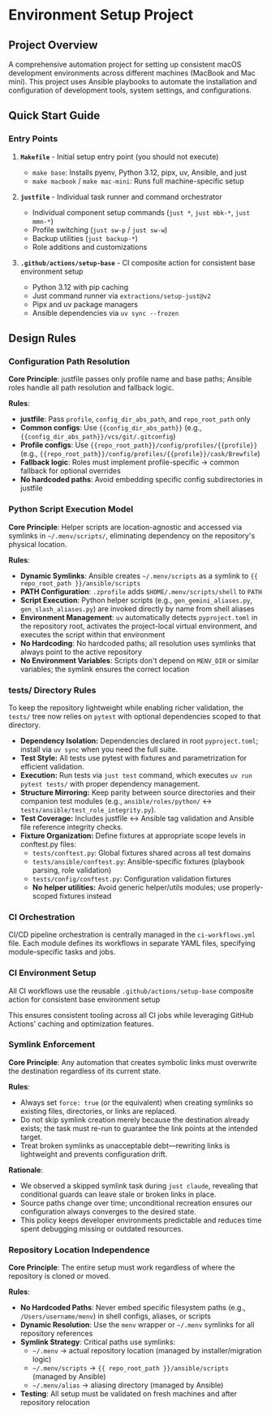 # Environment Setup Project

## Project Overview
A comprehensive automation project for setting up consistent macOS development environments across different machines (MacBook and Mac mini). This project uses Ansible playbooks to automate the installation and configuration of development tools, system settings, and configurations.

## Quick Start Guide

### Entry Points
1. **`Makefile`** - Initial setup entry point (you should not execute)
   - `make base`: Installs pyenv, Python 3.12, pipx, uv, Ansible, and just
   - `make macbook` / `make mac-mini`: Runs full machine-specific setup

2. **`justfile`** - Individual task runner and command orchestrator
   - Individual component setup commands (`just *`, `just mbk-*`, `just mmn-*`)
   - Profile switching (`just sw-p` / `just sw-w`)
   - Backup utilities (`just backup-*`)
   - Role additions and customizations

3. **`.github/actions/setup-base`** - CI composite action for consistent base environment setup
   - Python 3.12 with pip caching
   - Just command runner via `extractions/setup-just@v2`
   - Pipx and uv package managers
   - Ansible dependencies via `uv sync --frozen`

## Design Rules

### Configuration Path Resolution
**Core Principle**: justfile passes only profile name and base paths; Ansible roles handle all path resolution and fallback logic.

**Rules**:
- **justfile**: Pass `profile`, `config_dir_abs_path`, and `repo_root_path` only
- **Common configs**: Use `{{config_dir_abs_path}}` (e.g., `{{config_dir_abs_path}}/vcs/git/.gitconfig`)
- **Profile configs**: Use `{{repo_root_path}}/config/profiles/{{profile}}` (e.g., `{{repo_root_path}}/config/profiles/{{profile}}/cask/Brewfile`)
- **Fallback logic**: Roles must implement profile-specific → common fallback for optional overrides
- **No hardcoded paths**: Avoid embedding specific config subdirectories in justfile

### Python Script Execution Model
**Core Principle**: Helper scripts are location-agnostic and accessed via symlinks in `~/.menv/scripts/`, eliminating dependency on the repository's physical location.

**Rules**:
- **Dynamic Symlinks**: Ansible creates `~/.menv/scripts` as a symlink to `{{ repo_root_path }}/ansible/scripts`
- **PATH Configuration**: `.zprofile` adds `$HOME/.menv/scripts/shell` to `PATH`
- **Script Execution**: Python helper scripts (e.g., `gen_gemini_aliases.py`, `gen_slash_aliases.py`) are invoked directly by name from shell aliases
- **Environment Management**: `uv` automatically detects `pyproject.toml` in the repository root, activates the project-local virtual environment, and executes the script within that environment
- **No Hardcoding**: No hardcoded paths; all resolution uses symlinks that always point to the active repository
- **No Environment Variables**: Scripts don't depend on `MENV_DIR` or similar variables; the symlink ensures the correct location

### tests/ Directory Rules

To keep the repository lightweight while enabling richer validation, the `tests/` tree now relies on `pytest` with optional dependencies scoped to that directory.

- **Dependency Isolation:** Dependencies declared in root `pyproject.toml`; install via `uv sync` when you need the full suite.
- **Test Style:** All tests use pytest with fixtures and parametrization for efficient validation.
- **Execution:** Run tests via `just test` command, which executes `uv run pytest tests/` with proper dependency management.
- **Structure Mirroring:** Keep parity between source directories and their companion test modules (e.g., `ansible/roles/python/` ↔ `tests/ansible/test_role_integrity.py`).
- **Test Coverage:** Includes justfile ↔ Ansible tag validation and Ansible file reference integrity checks.
- **Fixture Organization:** Define fixtures at appropriate scope levels in conftest.py files:
  - `tests/conftest.py`: Global fixtures shared across all test domains
  - `tests/ansible/conftest.py`: Ansible-specific fixtures (playbook parsing, role validation)
  - `tests/config/conftest.py`: Configuration validation fixtures
  - **No helper utilities:** Avoid generic helper/utils modules; use properly-scoped fixtures instead

### CI Orchestration

CI/CD pipeline orchestration is centrally managed in the `ci-workflows.yml` file.
Each module defines its workflows in separate YAML files, specifying module-specific tasks and jobs.

### CI Environment Setup

All CI workflows use the reusable `.github/actions/setup-base` composite action for consistent base environment setup

This ensures consistent tooling across all CI jobs while leveraging GitHub Actions' caching and optimization features.

### Symlink Enforcement
**Core Principle**: Any automation that creates symbolic links must overwrite the destination regardless of its current state.

**Rules**:
- Always set `force: true` (or the equivalent) when creating symlinks so existing files, directories, or links are replaced.
- Do not skip symlink creation merely because the destination already exists; the task must re-run to guarantee the link points at the intended target.
- Treat broken symlinks as unacceptable debt—rewriting links is lightweight and prevents configuration drift.

**Rationale**:
- We observed a skipped symlink task during `just claude`, revealing that conditional guards can leave stale or broken links in place.
- Source paths change over time; unconditional recreation ensures our configuration always converges to the desired state.
- This policy keeps developer environments predictable and reduces time spent debugging missing or outdated resources.

### Repository Location Independence
**Core Principle**: The entire setup must work regardless of where the repository is cloned or moved.

**Rules**:
- **No Hardcoded Paths**: Never embed specific filesystem paths (e.g., `/Users/username/menv`) in shell configs, aliases, or scripts
- **Dynamic Resolution**: Use the `menv` wrapper or `~/.menv` symlinks for all repository references
- **Symlink Strategy**: Critical paths use symlinks:
  - `~/.menv` → actual repository location (managed by installer/migration logic)
  - `~/.menv/scripts` → `{{ repo_root_path }}/ansible/scripts` (managed by Ansible)
  - `~/.menv/alias` → aliasing directory (managed by Ansible)
- **Testing**: All setup must be validated on fresh machines and after repository relocation
